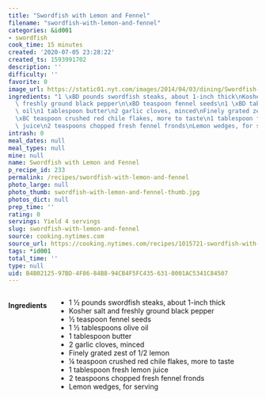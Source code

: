 ```yaml
---
title: "Swordfish with Lemon and Fennel"
filename: "swordfish-with-lemon-and-fennel"
categories: &id001
- swordfish
cook_time: 15 minutes
created: '2020-07-05 23:28:22'
created_ts: 1593991702
description: ''
difficulty: ''
favorite: 0
image_url: https://static01.nyt.com/images/2014/04/03/dining/Swordfish-With-Lemon-and-Fennel/Swordfish-With-Lemon-and-Fennel-articleLarge.jpg
ingredients: "1 \xBD pounds swordfish steaks, about 1-inch thick\nKosher salt and\
  \ freshly ground black pepper\n\xBD teaspoon fennel seeds\n1 \xBD tablespoons olive\
  \ oil\n1 tablespoon butter\n2 garlic cloves, minced\nFinely grated zest of 1/2 lemon\n\
  \xBC teaspoon crushed red chile flakes, more to taste\n1 tablespoon fresh lemon\
  \ juice\n2 teaspoons chopped fresh fennel fronds\nLemon wedges, for serving"
intrash: 0
meal_dates: null
meal_types: null
mine: null
name: Swordfish with Lemon and Fennel
p_recipe_id: 233
permalink: /recipes/swordfish-with-lemon-and-fennel
photo_large: null
photo_thumb: swordfish-with-lemon-and-fennel-thumb.jpg
photos_dict: null
prep_time: ''
rating: 0
servings: Yield 4 servings
slug: swordfish-with-lemon-and-fennel
source: cooking.nytimes.com
source_url: https://cooking.nytimes.com/recipes/1015721-swordfish-with-lemon-and-fennel?action=click&module=Global%20Search%20Recipe%20Card&pgType=search&rank=8
tags: *id001
total_time: ''
type: null
uid: B4B02125-97BD-4F86-84B8-94CB4F5FC435-631-0001AC5341C84507
---
```

<div class="large-8 medium-7 columns" id="writeup">	</div><!-- #writeup -->
</div><!-- #row-one -->
<div class="row" id="row-two">	<div class="medium-4 small-5 columns" id="ingredients"><h4>Ingredients</h4><div class="box box-ingredients content"><ul>
<li>1 ½ pounds swordfish steaks, about 1-inch thick</li>
<li>Kosher salt and freshly ground black pepper</li>
<li>½ teaspoon fennel seeds</li>
<li>1 ½ tablespoons olive oil</li>
<li>1 tablespoon butter</li>
<li>2 garlic cloves, minced</li>
<li>Finely grated zest of 1/2 lemon</li>
<li>¼ teaspoon crushed red chile flakes, more to taste</li>
<li>1 tablespoon fresh lemon juice</li>
<li>2 teaspoons chopped fresh fennel fronds</li>
<li>Lemon wedges, for serving</li>
</ul>
</div>	</div>	<div class="medium-6 small-7 columns" id="directions">	</div>